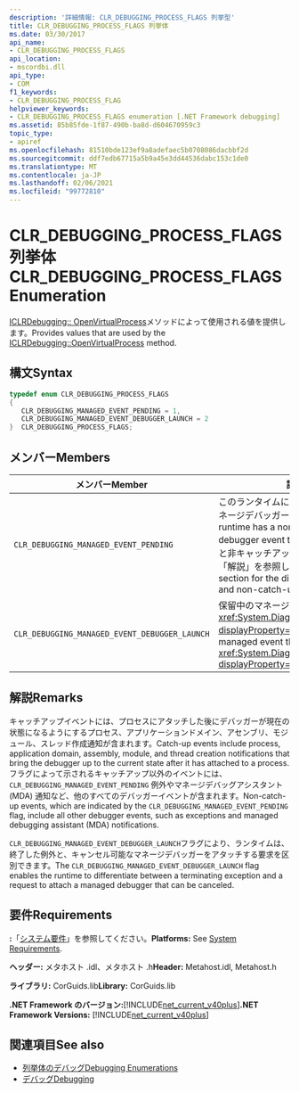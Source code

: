 ```yaml
---
description: '詳細情報: CLR_DEBUGGING_PROCESS_FLAGS 列挙型'
title: CLR_DEBUGGING_PROCESS_FLAGS 列挙体
ms.date: 03/30/2017
api_name:
- CLR_DEBUGGING_PROCESS_FLAGS
api_location:
- mscordbi.dll
api_type:
- COM
f1_keywords:
- CLR_DEBUGGING_PROCESS_FLAG
helpviewer_keywords:
- CLR_DEBUGGING_PROCESS_FLAGS enumeration [.NET Framework debugging]
ms.assetid: 85b85fde-1f87-490b-ba8d-d604670959c3
topic_type:
- apiref
ms.openlocfilehash: 81510bde123ef9a8adefaec5b0708086dacbbf2d
ms.sourcegitcommit: ddf7edb67715a5b9a45e3dd44536dabc153c1de0
ms.translationtype: MT
ms.contentlocale: ja-JP
ms.lasthandoff: 02/06/2021
ms.locfileid: "99772810"
---
```

# <a name="clr_debugging_process_flags-enumeration"></a><span data-ttu-id="f29df-103">CLR_DEBUGGING_PROCESS_FLAGS 列挙体</span><span class="sxs-lookup"><span data-stu-id="f29df-103">CLR_DEBUGGING_PROCESS_FLAGS Enumeration</span></span>

<span data-ttu-id="f29df-104">[ICLRDebugging:: OpenVirtualProcess](iclrdebugging-openvirtualprocess-method.md)メソッドによって使用される値を提供します。</span><span class="sxs-lookup"><span data-stu-id="f29df-104">Provides values that are used by the [ICLRDebugging::OpenVirtualProcess](iclrdebugging-openvirtualprocess-method.md) method.</span></span>  
  
## <a name="syntax"></a><span data-ttu-id="f29df-105">構文</span><span class="sxs-lookup"><span data-stu-id="f29df-105">Syntax</span></span>  
  
```cpp  
typedef enum CLR_DEBUGGING_PROCESS_FLAGS  
{  
   CLR_DEBUGGING_MANAGED_EVENT_PENDING = 1,  
   CLR_DEBUGGING_MANAGED_EVENT_DEBUGGER_LAUNCH = 2  
}  CLR_DEBUGGING_PROCESS_FLAGS;  
```  
  
## <a name="members"></a><span data-ttu-id="f29df-106">メンバー</span><span class="sxs-lookup"><span data-stu-id="f29df-106">Members</span></span>  
  
|<span data-ttu-id="f29df-107">メンバー</span><span class="sxs-lookup"><span data-stu-id="f29df-107">Member</span></span>|<span data-ttu-id="f29df-108">説明</span><span class="sxs-lookup"><span data-stu-id="f29df-108">Description</span></span>|  
|------------|-----------------|  
|`CLR_DEBUGGING_MANAGED_EVENT_PENDING`|<span data-ttu-id="f29df-109">このランタイムには、送信するキャッチアップマネージデバッガーイベントがありません。</span><span class="sxs-lookup"><span data-stu-id="f29df-109">This runtime has a non-catch-up managed debugger event to send.</span></span> <span data-ttu-id="f29df-110">キャッチアップイベントと非キャッチアップイベントの違いについては、「解説」を参照してください。</span><span class="sxs-lookup"><span data-stu-id="f29df-110">See the Remarks section for the distinction between catch-up and non-catch-up events.</span></span>|  
|`CLR_DEBUGGING_MANAGED_EVENT_DEBUGGER_LAUNCH`|<span data-ttu-id="f29df-111">保留中のマネージイベントは、 <xref:System.Diagnostics.Debugger.Launch%2A?displayProperty=nameWithType> 要求です。</span><span class="sxs-lookup"><span data-stu-id="f29df-111">The managed event that is pending is a <xref:System.Diagnostics.Debugger.Launch%2A?displayProperty=nameWithType> request.</span></span>|  
  
## <a name="remarks"></a><span data-ttu-id="f29df-112">解説</span><span class="sxs-lookup"><span data-stu-id="f29df-112">Remarks</span></span>  

 <span data-ttu-id="f29df-113">キャッチアップイベントには、プロセスにアタッチした後にデバッガーが現在の状態になるようにするプロセス、アプリケーションドメイン、アセンブリ、モジュール、スレッド作成通知が含まれます。</span><span class="sxs-lookup"><span data-stu-id="f29df-113">Catch-up events include process, application domain, assembly, module, and thread creation notifications that bring the debugger up to the current state after it has attached to a process.</span></span> <span data-ttu-id="f29df-114">フラグによって示されるキャッチアップ以外のイベントには、 `CLR_DEBUGGING_MANAGED_EVENT_PENDING` 例外やマネージデバッグアシスタント (MDA) 通知など、他のすべてのデバッガーイベントが含まれます。</span><span class="sxs-lookup"><span data-stu-id="f29df-114">Non-catch-up events, which are indicated by the `CLR_DEBUGGING_MANAGED_EVENT_PENDING` flag, include all other debugger events, such as exceptions and managed debugging assistant (MDA) notifications.</span></span>  
  
 <span data-ttu-id="f29df-115">`CLR_DEBUGGING_MANAGED_EVENT_DEBUGGER_LAUNCH`フラグにより、ランタイムは、終了した例外と、キャンセル可能なマネージデバッガーをアタッチする要求を区別できます。</span><span class="sxs-lookup"><span data-stu-id="f29df-115">The `CLR_DEBUGGING_MANAGED_EVENT_DEBUGGER_LAUNCH` flag enables the runtime to differentiate between a terminating exception and a request to attach a managed debugger that can be canceled.</span></span>  
  
## <a name="requirements"></a><span data-ttu-id="f29df-116">要件</span><span class="sxs-lookup"><span data-stu-id="f29df-116">Requirements</span></span>  

 <span data-ttu-id="f29df-117">**:**「[システム要件](../../get-started/system-requirements.md)」を参照してください。</span><span class="sxs-lookup"><span data-stu-id="f29df-117">**Platforms:** See [System Requirements](../../get-started/system-requirements.md).</span></span>  
  
 <span data-ttu-id="f29df-118">**ヘッダー:** メタホスト .idl、メタホスト .h</span><span class="sxs-lookup"><span data-stu-id="f29df-118">**Header:** Metahost.idl, Metahost.h</span></span>  
  
 <span data-ttu-id="f29df-119">**ライブラリ:** CorGuids.lib</span><span class="sxs-lookup"><span data-stu-id="f29df-119">**Library:** CorGuids.lib</span></span>  
  
 <span data-ttu-id="f29df-120">**.NET Framework のバージョン:**[!INCLUDE[net_current_v40plus](../../../../includes/net-current-v40plus-md.md)]</span><span class="sxs-lookup"><span data-stu-id="f29df-120">**.NET Framework Versions:** [!INCLUDE[net_current_v40plus](../../../../includes/net-current-v40plus-md.md)]</span></span>  
  
## <a name="see-also"></a><span data-ttu-id="f29df-121">関連項目</span><span class="sxs-lookup"><span data-stu-id="f29df-121">See also</span></span>

- [<span data-ttu-id="f29df-122">列挙体のデバッグ</span><span class="sxs-lookup"><span data-stu-id="f29df-122">Debugging Enumerations</span></span>](debugging-enumerations.md)
- [<span data-ttu-id="f29df-123">デバッグ</span><span class="sxs-lookup"><span data-stu-id="f29df-123">Debugging</span></span>](index.md)
